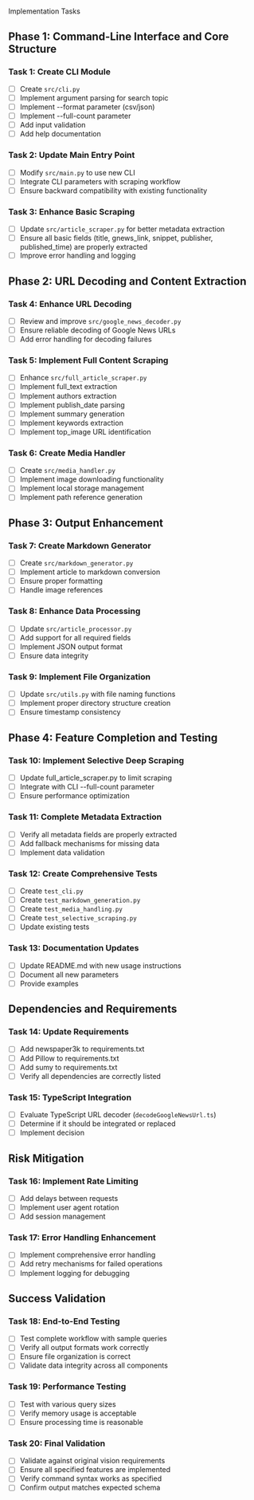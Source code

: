 #
 Implementation Tasks

## Phase 1: Command-Line Interface and Core Structure

### Task 1: Create CLI Module
- [ ] Create `src/cli.py`
- [ ] Implement argument parsing for search topic
- [ ] Implement --format parameter (csv/json)
- [ ] Implement --full-count parameter
- [ ] Add input validation
- [ ] Add help documentation

### Task 2: Update Main Entry Point
- [ ] Modify `src/main.py` to use new CLI
- [ ] Integrate CLI parameters with scraping workflow
- [ ] Ensure backward compatibility with existing functionality

### Task 3: Enhance Basic Scraping
- [ ] Update `src/article_scraper.py` for better metadata extraction
- [ ] Ensure all basic fields (title, gnews_link, snippet, publisher, published_time) are properly extracted
- [ ] Improve error handling and logging

## Phase 2: URL Decoding and Content Extraction

### Task 4: Enhance URL Decoding
- [ ] Review and improve `src/google_news_decoder.py`
- [ ] Ensure reliable decoding of Google News URLs
- [ ] Add error handling for decoding failures

### Task 5: Implement Full Content Scraping
- [ ] Enhance `src/full_article_scraper.py`
- [ ] Implement full_text extraction
- [ ] Implement authors extraction
- [ ] Implement publish_date parsing
- [ ] Implement summary generation
- [ ] Implement keywords extraction
- [ ] Implement top_image URL identification

### Task 6: Create Media Handler
- [ ] Create `src/media_handler.py`
- [ ] Implement image downloading functionality
- [ ] Implement local storage management
- [ ] Implement path reference generation

## Phase 3: Output Enhancement

### Task 7: Create Markdown Generator
- [ ] Create `src/markdown_generator.py`
- [ ] Implement article to markdown conversion
- [ ] Ensure proper formatting
- [ ] Handle image references

### Task 8: Enhance Data Processing
- [ ] Update `src/article_processor.py`
- [ ] Add support for all required fields
- [ ] Implement JSON output format
- [ ] Ensure data integrity

### Task 9: Implement File Organization
- [ ] Update `src/utils.py` with file naming functions
- [ ] Implement proper directory structure creation
- [ ] Ensure timestamp consistency

## Phase 4: Feature Completion and Testing

### Task 10: Implement Selective Deep Scraping
- [ ] Update full_article_scraper.py to limit scraping
- [ ] Integrate with CLI --full-count parameter
- [ ] Ensure performance optimization

### Task 11: Complete Metadata Extraction
- [ ] Verify all metadata fields are properly extracted
- [ ] Add fallback mechanisms for missing data
- [ ] Implement data validation

### Task 12: Create Comprehensive Tests
- [ ] Create `test_cli.py`
- [ ] Create `test_markdown_generation.py`
- [ ] Create `test_media_handling.py`
- [ ] Create `test_selective_scraping.py`
- [ ] Update existing tests

### Task 13: Documentation Updates
- [ ] Update README.md with new usage instructions
- [ ] Document all new parameters
- [ ] Provide examples

## Dependencies and Requirements

### Task 14: Update Requirements
- [ ] Add newspaper3k to requirements.txt
- [ ] Add Pillow to requirements.txt
- [ ] Add sumy to requirements.txt
- [ ] Verify all dependencies are correctly listed

### Task 15: TypeScript Integration
- [ ] Evaluate TypeScript URL decoder (`decodeGoogleNewsUrl.ts`)
- [ ] Determine if it should be integrated or replaced
- [ ] Implement decision

## Risk Mitigation

### Task 16: Implement Rate Limiting
- [ ] Add delays between requests
- [ ] Implement user agent rotation
- [ ] Add session management

### Task 17: Error Handling Enhancement
- [ ] Implement comprehensive error handling
- [ ] Add retry mechanisms for failed operations
- [ ] Implement logging for debugging

## Success Validation

### Task 18: End-to-End Testing
- [ ] Test complete workflow with sample queries
- [ ] Verify all output formats work correctly
- [ ] Ensure file organization is correct
- [ ] Validate data integrity across all components

### Task 19: Performance Testing
- [ ] Test with various query sizes
- [ ] Verify memory usage is acceptable
- [ ] Ensure processing time is reasonable

### Task 20: Final Validation
- [ ] Validate against original vision requirements
- [ ] Ensure all specified features are implemented
- [ ] Verify command syntax works as specified
- [ ] Confirm output matches expected schema